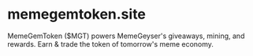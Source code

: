 # memegemtoken.site
 MemeGemToken ($MGT) powers MemeGeyser's giveaways, mining, and rewards. Earn &amp; trade the token of tomorrow's meme economy.
